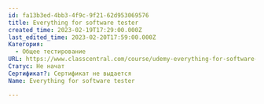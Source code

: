 ```yaml
---
id: fa13b3ed-4bb3-4f9c-9f21-62d953069576
title: Everything for software tester
created_time: 2023-02-19T17:29:00.000Z
last_edited_time: 2023-02-20T17:59:00.000Z
Категория:
  - Общее тестирование
URL: https://www.classcentral.com/course/udemy-everything-for-software-tester-26815
Статус: Не начат
Сертификат?: Сертификат не выдается
Name: Everything for software tester

---
```

